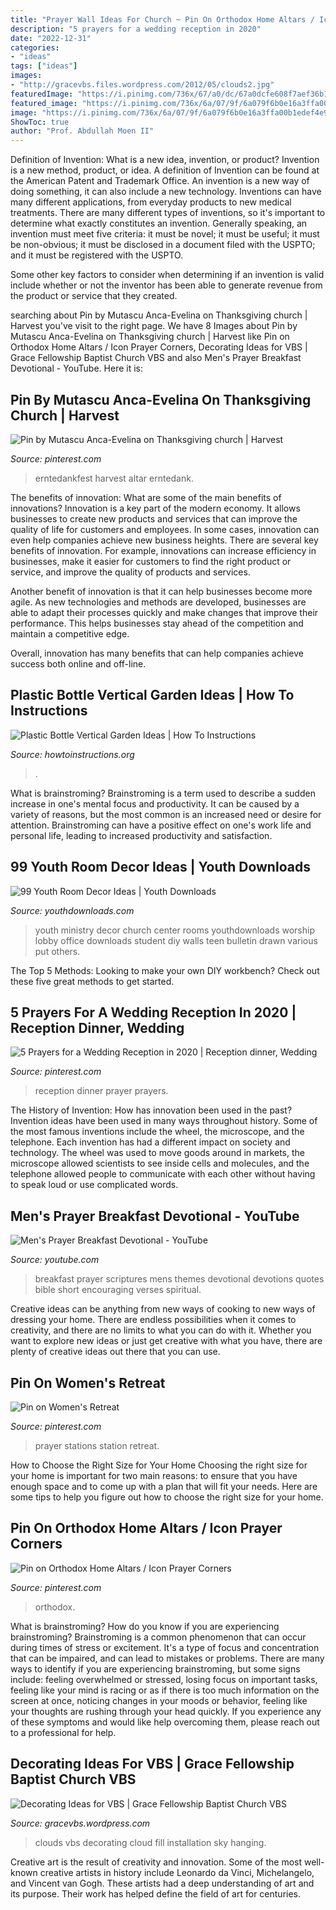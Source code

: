 ```yaml
---
title: "Prayer Wall Ideas For Church ~ Pin On Orthodox Home Altars / Icon Prayer Corners"
description: "5 prayers for a wedding reception in 2020"
date: "2022-12-31"
categories:
- "ideas"
tags: ["ideas"]
images:
- "http://gracevbs.files.wordpress.com/2012/05/clouds2.jpg"
featuredImage: "https://i.pinimg.com/736x/67/a0/dc/67a0dcfe608f7aef36b1e6ea5feb9a93--prayer-stations-craft-organization.jpg"
featured_image: "https://i.pinimg.com/736x/6a/07/9f/6a079f6b0e16a3ffa00b1edef4e93b14.jpg"
image: "https://i.pinimg.com/736x/6a/07/9f/6a079f6b0e16a3ffa00b1edef4e93b14.jpg"
ShowToc: true
author: "Prof. Abdullah Moen II"
---
```



Definition of Invention: What is a new idea, invention, or product?
Invention is a new method, product, or idea. A definition of Invention can be found at the American Patent and Trademark Office. An invention is a new way of doing something, it can also include a new technology. Inventions can have many different applications, from everyday products to new medical treatments. 
There are many different types of inventions, so it's important to determine what exactly constitutes an invention. Generally speaking, an invention must meet five criteria: it must be novel; it must be useful; it must be non-obvious; it must be disclosed in a document filed with the USPTO; and it must be registered with the USPTO. 

Some other key factors to consider when determining if an invention is valid include whether or not the inventor has been able to generate revenue from the product or service that they created.

	

		
searching about Pin by Mutascu Anca-Evelina on Thanksgiving church | Harvest you've visit to the right page. We have 8 Images about Pin by Mutascu Anca-Evelina on Thanksgiving church | Harvest like Pin on Orthodox Home Altars / Icon Prayer Corners, Decorating Ideas for VBS | Grace Fellowship Baptist Church VBS and also Men&#039;s Prayer Breakfast Devotional - YouTube. Here it is:
		
    
## Pin By Mutascu Anca-Evelina On Thanksgiving Church | Harvest

<img loading=lazy src="https://i.pinimg.com/736x/3f/01/fc/3f01fcedfede075e6662d2a601a10af0.jpg" onerror="this.onerror=null;this.src='https://tse4.mm.bing.net/th?id=OIP.ZgVIe15J533a-iE0PMVoxwHaJ3&amp;pid=15.1';" alt="Pin by Mutascu Anca-Evelina on Thanksgiving church | Harvest">

_Source: pinterest.com_

>erntedankfest harvest altar erntedank. 

	

The benefits of innovation: What are some of the main benefits of innovations?
Innovation is a key part of the modern economy. It allows businesses to create new products and services that can improve the quality of life for customers and employees. In some cases, innovation can even help companies achieve new business heights.
There are several key benefits of innovation. For example, innovations can increase efficiency in businesses, make it easier for customers to find the right product or service, and improve the quality of products and services.

Another benefit of innovation is that it can help businesses become more agile. As new technologies and methods are developed, businesses are able to adapt their processes quickly and make changes that improve their performance. This helps businesses stay ahead of the competition and maintain a competitive edge.

Overall, innovation has many benefits that can help companies achieve success both online and off-line.

    
## Plastic Bottle Vertical Garden Ideas | How To Instructions

<img loading=lazy src="http://www.howtoinstructions.org/wp-content/uploads/2016/08/Plastic-Bottle-Vertical-Garden-Ideas-5.jpg" onerror="this.onerror=null;this.src='https://tse1.mm.bing.net/th?id=OIP.VhMElewHZXp521Bnb1JKJAHaKH&amp;pid=15.1';" alt="Plastic Bottle Vertical Garden Ideas | How To Instructions">

_Source: howtoinstructions.org_

>. 

	

What is brainstroming?
Brainstroming is a term used to describe a sudden increase in one's mental focus and productivity. It can be caused by a variety of reasons, but the most common is an increased need or desire for attention. Brainstroming can have a positive effect on one's work life and personal life, leading to increased productivity and satisfaction.

    
## 99 Youth Room Decor Ideas | Youth Downloads

<img loading=lazy src="https://www.youthdownloads.com/wp-content/uploads/2016/02/Cool-youth-room-wall-art-1.jpg" onerror="this.onerror=null;this.src='https://tse3.mm.bing.net/th?id=OIP.otcDVx2DJmO0jkWGRf1xdAHaJ4&amp;pid=15.1';" alt="99 Youth Room Decor Ideas | Youth Downloads">

_Source: youthdownloads.com_

>youth ministry decor church center rooms youthdownloads worship lobby office downloads student diy walls teen bulletin drawn various put others. 

	

The Top 5 Methods:
Looking to make your own DIY workbench? Check out these five great methods to get started.

    
## 5 Prayers For A Wedding Reception In 2020 | Reception Dinner, Wedding

<img loading=lazy src="https://i.pinimg.com/736x/85/66/c5/8566c57940bcdfef2fcc37e27e07faa5.jpg" onerror="this.onerror=null;this.src='https://tse1.mm.bing.net/th?id=OIP.F_T5Kj7bbAvs99AFemePfwHaM9&amp;pid=15.1';" alt="5 Prayers for a Wedding Reception in 2020 | Reception dinner, Wedding">

_Source: pinterest.com_

>reception dinner prayer prayers. 

	

The History of Invention: How has innovation been used in the past?
Invention ideas have been used in many ways throughout history. Some of the most famous inventions include the wheel, the microscope, and the telephone. Each invention has had a different impact on society and technology. The wheel was used to move goods around in markets, the microscope allowed scientists to see inside cells and molecules, and the telephone allowed people to communicate with each other without having to speak loud or use complicated words.

    
## Men&#039;s Prayer Breakfast Devotional - YouTube

<img loading=lazy src="http://i1.ytimg.com/vi/K15cb4dz8aE/maxresdefault.jpg" onerror="this.onerror=null;this.src='https://tse2.mm.bing.net/th?id=OIP.vXBX07cOE0kurE4gmkAmdAHaEK&amp;pid=15.1';" alt="Men&#039;s Prayer Breakfast Devotional - YouTube">

_Source: youtube.com_

>breakfast prayer scriptures mens themes devotional devotions quotes bible short encouraging verses spiritual. 

	

Creative ideas can be anything from new ways of cooking to new ways of dressing your home. There are endless possibilities when it comes to creativity, and there are no limits to what you can do with it. Whether you want to explore new ideas or just get creative with what you have, there are plenty of creative ideas out there that you can use.

    
## Pin On Women&#039;s Retreat

<img loading=lazy src="https://i.pinimg.com/736x/67/a0/dc/67a0dcfe608f7aef36b1e6ea5feb9a93--prayer-stations-craft-organization.jpg" onerror="this.onerror=null;this.src='https://tse4.mm.bing.net/th?id=OIP.t2dnIngDVzGZ3uAmlQuOfwHaLH&amp;pid=15.1';" alt="Pin on Women&#039;s Retreat">

_Source: pinterest.com_

>prayer stations station retreat. 

	

How to Choose the Right Size for Your Home
Choosing the right size for your home is important for two main reasons: to ensure that you have enough space and to come up with a plan that will fit your needs. Here are some tips to help you figure out how to choose the right size for your home.

    
## Pin On Orthodox Home Altars / Icon Prayer Corners

<img loading=lazy src="https://i.pinimg.com/736x/6a/07/9f/6a079f6b0e16a3ffa00b1edef4e93b14.jpg" onerror="this.onerror=null;this.src='https://tse2.mm.bing.net/th?id=OIP.IgYRmmUBgqr0fOR5wZ2IeAHaJ4&amp;pid=15.1';" alt="Pin on Orthodox Home Altars / Icon Prayer Corners">

_Source: pinterest.com_

>orthodox. 

	

What is brainstroming?
How do you know if you are experiencing brainstroming? Brainstroming is a common phenomenon that can occur during times of stress or excitement. It's a type of focus and concentration that can be impaired, and can lead to mistakes or problems. There are many ways to identify if you are experiencing brainstroming, but some signs include: feeling overwhelmed or stressed, losing focus on important tasks, feeling like your mind is racing or as if there is too much information on the screen at once, noticing changes in your moods or behavior, feeling like your thoughts are rushing through your head quickly. If you experience any of these symptoms and would like help overcoming them, please reach out to a professional for help.

    
## Decorating Ideas For VBS | Grace Fellowship Baptist Church VBS

<img loading=lazy src="http://gracevbs.files.wordpress.com/2012/05/clouds2.jpg" onerror="this.onerror=null;this.src='https://tse2.mm.bing.net/th?id=OIP.MkQjyGYs86eKsgepq-qaDAAAAA&amp;pid=15.1';" alt="Decorating Ideas for VBS | Grace Fellowship Baptist Church VBS">

_Source: gracevbs.wordpress.com_

>clouds vbs decorating cloud fill installation sky hanging. 

	

Creative art is the result of creativity and innovation. Some of the most well-known creative artists in history include Leonardo da Vinci, Michelangelo, and Vincent van Gogh. These artists had a deep understanding of art and its purpose. Their work has helped define the field of art for centuries.

